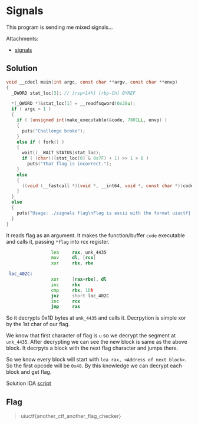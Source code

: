 # Signals

This program is sending me mixed signals...

Attachments:
* [signals](./signals)

## Solution
```c
void __cdecl main(int argc, const char **argv, const char **envp)
{
  _DWORD stat_loc[3]; // [rsp+14h] [rbp-Ch] BYREF

  *(_QWORD *)&stat_loc[1] = __readfsqword(0x28u);
  if ( argc > 1 )
  {
    if ( (unsigned int)make_executable(&code, 7801LL, envp) )
    {
      puts("Challenge broke");
    }
    else if ( fork() )
    {
      wait((__WAIT_STATUS)stat_loc);
      if ( (char)((stat_loc[0] & 0x7F) + 1) >> 1 > 0 )
        puts("That flag is incorrect.");
    }
    else
    {
      ((void (__fastcall *)(void *, __int64, void *, const char *))code)(&code, 7801LL, &code, argv[1]);
    }
  }
  else
  {
    puts("Usage: ./signals flag\nFlag is ascii with the format uiuctf{...}");
  }
}
```
It reads flag as an argument. It makes the function/buffer `code` executable and calls it, passing `*flag` into rcx register.

```asm
                 lea     rax, unk_4435
                 mov     dl, [rcx]
                 xor     rbx, rbx

 loc_402C:
                 xor     [rax+rbx], dl
                 inc     rbx
                 cmp     rbx, 1Dh
                 jnz     short loc_402C
                 inc     rcx
                 jmp     rax
```
So it decrypts 0x1D bytes at `unk_4435` and calls it. Decrpytion is simple xor by the 1st char of our flag.

We know that first character of flag is `u` so we decrypt the segment at `unk_4435`. After decrypting we can see the new block is same as the above block. It decrpyts a block with the next flag character and jumps there.

So we know every block will start with `lea rax, <Address of next block>`. So the first opcode will be `0x48`. By this knowledge we can decrypt each block and get flag.

Solution IDA [script](./idascript.py)

## Flag
> uiuctf{another_ctf_another_flag_checker}
